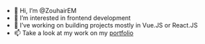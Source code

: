 - 👋 Hi, I’m @ZouhairEM
- 👀 I’m interested in frontend development
- 🌱 I’ve working on building projects mostly in Vue.JS or React.JS
- 📫 Take a look at my work on my [portfolio](https://zouhair.netlify.app) 

<!---
ZouhairEM/ZouhairEM is a ✨ special ✨ repository because its `README.md` (this file) appears on your GitHub profile.
You can click the Preview link to take a look at your changes.
--->
